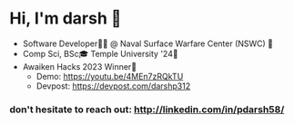 # Hi, I'm darsh 👋
 *  Software Developer👨‍💻 @ Naval Surface Warfare Center (NSWC) 🏢
 *  Comp Sci, BSc🎓 Temple University '24🦉
 *  Awaiken Hacks 2023 Winner🎉
       - Demo: https://youtu.be/4MEn7zRQkTU
       - Devpost: https://devpost.com/darshp312


### don't hesitate to reach out: http://linkedin.com/in/pdarsh58/









